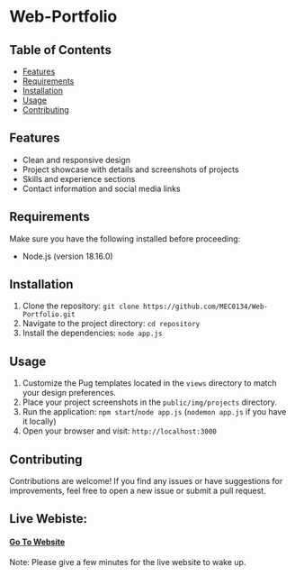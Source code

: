 # Web-Portfolio

## Table of Contents

- [Features](#features)
- [Requirements](#requirements)
- [Installation](#installation)
- [Usage](#usage)
- [Contributing](#contributing)

## Features

- Clean and responsive design
- Project showcase with details and screenshots of projects
- Skills and experience sections
- Contact information and social media links

## Requirements

Make sure you have the following installed before proceeding:

- Node.js (version 18.16.0)

## Installation

1. Clone the repository: `git clone https://github.com/MEC0134/Web-Portfolio.git`
2. Navigate to the project directory: `cd repository`
3. Install the dependencies: `node app.js`

## Usage

1. Customize the Pug templates located in the `views` directory to match your design preferences.
2. Place your project screenshots in the `public/img/projects` directory.
3. Run the application: `npm start`/`node app.js` (`nodemon app.js` if you have it locally)
4. Open your browser and visit: `http://localhost:3000`


## Contributing

Contributions are welcome! If you find any issues or have suggestions for improvements, feel free to open a new issue or submit a pull request.
 
 ## Live Webiste:
 
 #### [Go To Website](https://lopsided-wax-chipmunk.glitch.me/)

Note: Please give a few minutes for the live website to wake up.

